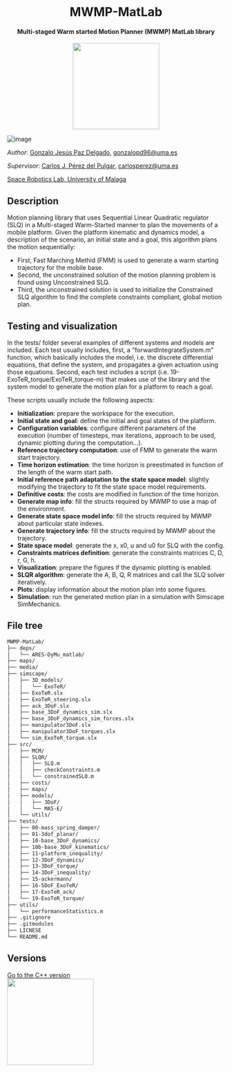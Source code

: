   <h1 align="center">MWMP-MatLab</h1>
  <h4 align="center">Multi-staged Warm started Motion Planner (MWMP) MatLab library</h4>
  
<p align="center">
  <img src="https://user-images.githubusercontent.com/37618448/177983996-1da1c67d-8037-4b8b-8187-737a8adeee1d.png" width="200">
</p>

![image](https://user-images.githubusercontent.com/37618448/177952812-e9e866cc-04f3-4659-b53b-97cf3950598f.png)


*Author*: [Gonzalo Jesús Paz Delgado](https://github.com/gonzalopd96), gonzalopd96@uma.es

*Supervisor*: [Carlos J. Pérez del Pulgar](https://github.com/carlibiri), carlosperez@uma.es

[Space Robotics Lab, University of Malaga](https://www.uma.es/robotics-and-mechatronics/info/107542/robotica-espacial/)

## Description

Motion planning library that uses Sequential Linear Quadratic regulator (SLQ) in a Multi-staged Warm-Started manner to plan the movements of a mobile platform. Given the platform kinematic and dynamics model, a description of the scenario, an initial state and a goal, this algorithm plans the motion sequentially:
  - First, Fast Marching Methid (FMM) is used to generate a warm starting trajectory for the mobile base.
  - Second, the unconstrained solution of the motion planning problem is found using Unconstrained SLQ.
  - Third, the unconstrained solution is used to initialize the Constrained SLQ algorithm to find the complete constraints compliant, global motion plan.
  
## Testing and visualization

In the tests/ folder several examples of different systems and models are included. Each test usually includes, first, a "forwardIntegrateSystem.m" function, which basically includes the model, i.e. the discrete differential equations, that define the system, and propagates a given actuation using those equations. Second, each test includes a script (i.e. 19-ExoTeR_torque/ExoTeR_torque-m) that makes use of the library and the system model to generate the motion plan for a platform to reach a goal.

These scripts usually include the following aspects:
- **Initialization**: prepare the workspace for the execution.
- **Initial state and goal**: define the initial and goal states of the platform.
- **Configuration variables**: configure different parameters of the execution (number of timesteps, max iterations, approach to be used, dynamic plotting during the computation...). 
- **Reference trajectory computation**: use of FMM to generate the warm start trajectory.
- **Time horizon estimation**: the time horizon is preestimated in function of the length of the warm start path.
- **Initial reference path adaptation to the state space model**: slightly modifying the trajectory to fit the state space model requirements.
- **Definitive costs**: the costs are modified in function of the time horizon.
- **Generate map info**: fill the structs required by MWMP to use a map of the environment.
- **Generate state space model info**: fill the structs required by MWMP about particular state indexes.
- **Generate trajectory info**: fill the structs required by MWMP about the trajectory.
- **State space model**: generate the x, x0, u and u0 for SLQ with the config.
- **Constraints matrices definition**: generate the constraints matrices C, D, r, G, h.
- **Visualization**: prepare the figures if the dynamic plotting is enabled.
- **SLQR algorithm**: generate the A, B, Q, R matrices and call the SLQ solver iteratively.
- **Plots**: display information about the motion plan into some figures.
- **Simulation**: run the generated motion plan in a simulation with Simscape SimMechanics.
  
## File tree
```bash
MWMP-MatLab/
├── deps/
│   └── ARES-DyMu_matlab/
├── maps/
├── media/
├── simscape/
│   ├── 3D_models/
│   │   └── ExoTeR/
│   ├── ExoTeR.slx
│   ├── ExoTeR_steering.slx
│   ├── ack_3DoF.slx
│   ├── base_3DoF_dynamics_sim.slx
│   ├── base_3DoF_dynamics_sim_forces.slx
│   ├── manipulator3DoF.slx
│   ├── manipulator3DoF_torques.slx
│   └── sim_ExoTeR_torque.slx
├── src/
│   ├── MCM/
│   ├── SLQR/
│   │   ├── SLQ.m
│   │   ├── checkConstraints.m
│   │   └── constrainedSLQ.m
│   ├── costs/
│   ├── maps/
│   ├── models/
│   │   ├── 3DoF/
│   │   └── MA5-E/
│   └── utils/
├── tests/
│   ├── 00-mass_spring_damper/
│   ├── 01-3dof_planar/
│   ├── 10-base_3DoF_dynamics/
│   ├── 10b-base_3DoF_kinematics/
│   ├── 11-platform_inequality/
│   ├── 12-3DoF_dynamics/
│   ├── 13-3DoF_torque/
│   ├── 14-3DoF_inequality/
│   ├── 15-ackermann/
│   ├── 16-5DoF_ExoTeR/
│   ├── 17-ExoTeR_ack/
│   └── 19-ExoTeR_torque/
├── utils/
│   └── performanceStatistics.m
├── .gitignore
├── .gitmodules
├── LICNESE
└── README.md
```

## Versions

[Go to the C++ version](https://github.com/spaceuma/MWMP-Cpp)               
[<img src="https://user-images.githubusercontent.com/37618448/177987095-dc7dba1f-7879-4f9e-a723-b7c4c3780e14.png" width="200">
](https://github.com/spaceuma/MWMP-Cpp)
